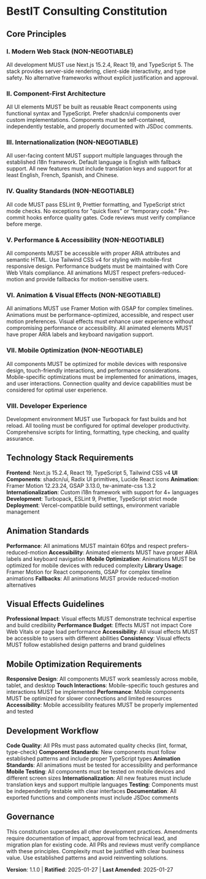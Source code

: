 <!--
Sync Impact Report:
Version change: 1.0.0 → 1.1.0
Modified principles: Added Animation & Visual Effects, Enhanced Accessibility & Mobile Optimization
Added sections: Animation Standards, Visual Effects Guidelines, Mobile Optimization Requirements
Removed sections: None
Templates requiring updates: ✅ plan-template.md (Constitution Check section), ✅ spec-template.md (accessibility requirements), ✅ tasks-template.md (animation task categories)
Follow-up TODOs: None
-->

# BestIT Consulting Constitution

## Core Principles

### I. Modern Web Stack (NON-NEGOTIABLE)

All development MUST use Next.js 15.2.4, React 19, and TypeScript 5. The stack provides server-side rendering, client-side interactivity, and type safety. No alternative frameworks without explicit justification and approval.

### II. Component-First Architecture

All UI elements MUST be built as reusable React components using functional syntax and TypeScript. Prefer shadcn/ui components over custom implementations. Components must be self-contained, independently testable, and properly documented with JSDoc comments.

### III. Internationalization (NON-NEGOTIABLE)

All user-facing content MUST support multiple languages through the established i18n framework. Default language is English with fallback support. All new features must include translation keys and support for at least English, French, Spanish, and Chinese.

### IV. Quality Standards (NON-NEGOTIABLE)

All code MUST pass ESLint 9, Prettier formatting, and TypeScript strict mode checks. No exceptions for "quick fixes" or "temporary code." Pre-commit hooks enforce quality gates. Code reviews must verify compliance before merge.

### V. Performance & Accessibility (NON-NEGOTIABLE)

All components MUST be accessible with proper ARIA attributes and semantic HTML. Use Tailwind CSS v4 for styling with mobile-first responsive design. Performance budgets must be maintained with Core Web Vitals compliance. All animations MUST respect prefers-reduced-motion and provide fallbacks for motion-sensitive users.

### VI. Animation & Visual Effects (NON-NEGOTIABLE)

All animations MUST use Framer Motion with GSAP for complex timelines. Animations must be performance-optimized, accessible, and respect user motion preferences. Visual effects must enhance user experience without compromising performance or accessibility. All animated elements MUST have proper ARIA labels and keyboard navigation support.

### VII. Mobile Optimization (NON-NEGOTIABLE)

All components MUST be optimized for mobile devices with responsive design, touch-friendly interactions, and performance considerations. Mobile-specific optimizations must be implemented for animations, images, and user interactions. Connection quality and device capabilities must be considered for optimal user experience.

### VIII. Developer Experience

Development environment MUST use Turbopack for fast builds and hot reload. All tooling must be configured for optimal developer productivity. Comprehensive scripts for linting, formatting, type checking, and quality assurance.

## Technology Stack Requirements

**Frontend**: Next.js 15.2.4, React 19, TypeScript 5, Tailwind CSS v4
**UI Components**: shadcn/ui, Radix UI primitives, Lucide React icons
**Animation**: Framer Motion 12.23.24, GSAP 3.13.0, tw-animate-css 1.3.2
**Internationalization**: Custom i18n framework with support for 4+ languages
**Development**: Turbopack, ESLint 9, Prettier, TypeScript strict mode
**Deployment**: Vercel-compatible build settings, environment variable management

## Animation Standards

**Performance**: All animations MUST maintain 60fps and respect prefers-reduced-motion
**Accessibility**: Animated elements MUST have proper ARIA labels and keyboard navigation
**Mobile Optimization**: Animations MUST be optimized for mobile devices with reduced complexity
**Library Usage**: Framer Motion for React components, GSAP for complex timeline animations
**Fallbacks**: All animations MUST provide reduced-motion alternatives

## Visual Effects Guidelines

**Professional Impact**: Visual effects MUST demonstrate technical expertise and build credibility
**Performance Budget**: Effects MUST not impact Core Web Vitals or page load performance
**Accessibility**: All visual effects MUST be accessible to users with different abilities
**Consistency**: Visual effects MUST follow established design patterns and brand guidelines

## Mobile Optimization Requirements

**Responsive Design**: All components MUST work seamlessly across mobile, tablet, and desktop
**Touch Interactions**: Mobile-specific touch gestures and interactions MUST be implemented
**Performance**: Mobile components MUST be optimized for slower connections and limited resources
**Accessibility**: Mobile accessibility features MUST be properly implemented and tested

## Development Workflow

**Code Quality**: All PRs must pass automated quality checks (lint, format, type-check)
**Component Standards**: New components must follow established patterns and include proper TypeScript types
**Animation Standards**: All animations must be tested for accessibility and performance
**Mobile Testing**: All components must be tested on mobile devices and different screen sizes
**Internationalization**: All new features must include translation keys and support multiple languages
**Testing**: Components must be independently testable with clear interfaces
**Documentation**: All exported functions and components must include JSDoc comments

## Governance

This constitution supersedes all other development practices. Amendments require documentation of impact, approval from technical lead, and migration plan for existing code. All PRs and reviews must verify compliance with these principles. Complexity must be justified with clear business value. Use established patterns and avoid reinventing solutions.

**Version**: 1.1.0 | **Ratified**: 2025-01-27 | **Last Amended**: 2025-01-27
